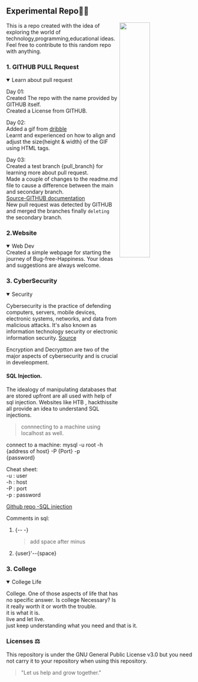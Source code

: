 <h2>Experimental Repo🧪🐛</h2>     

<img align=right width=40% height=40% src="think.gif">  

This is a repo created with the idea of exploring the world of technology,programming,educational ideas.  
Feel free to contribute to this random repo with anything.  

<!--details>
<summary>How do I dropdown?</summary>
<br>
This is how you dropdown.
</detail-->  


<h3>1. GITHUB PULL Request</h3>
<details open><summary>Learn about pull request</summary>
  
Day 01:  
Created The repo with the name provided by GITHUB itself.  
Created a License from GITHUB.    

  
Day 02:  
Added a gif from [dribble](https://dribbble.com/shots/15617302-Overthinking/attachments/7406673?mode=media)  
Learnt and experienced on how to align and adjust the size{height & width} of the GIF using HTML tags.  
<!--<img width=340 height=350 src="think.gif"-->  
  
Day 03:  
Created a test branch {pull_branch} for learning more about pull request.  
Made a couple of changes to the readme.md file to cause a difference between the main and secondary branch.  
[Source-GITHUB documentation](https://docs.github.com/en/pull-requests/collaborating-with-pull-requests/proposing-changes-to-your-work-with-pull-requests/about-pull-requests)  
New pull request was detected by GITHUB and merged the branches finally `deleting` the secondary branch.  
</details>  

<h3>2.Website</h3>  
<details open><summary>Web Dev</summary>    
Created a simple webpage for starting the journey of Bug-free-Happiness.  
Your ideas and suggestions are always welcome.    
</details>  

### 3. CyberSecurity

<details open>
  <summary>Security</summary>

Cybersecurity is the practice of defending computers, servers, mobile devices, electronic systems, networks, and data from malicious attacks. It's also known as information technology security or electronic information security.
[Source](https://docs.github.com/en/pull-requests/collaborating-with-pull-requests/proposing-changes-to-your-work-with-pull-requests/about-pull-requests)  

Encryption and Decryptton are two of the major aspects of cybersecurity and is crucial in develeopment.  

#### SQL Injection.  
The idealogy of manipulating databases that are stored upfront are all used with help of sql injection.
Websites like HTB , hackthissite all provide an idea to understand SQL injections.  

> connnecting to a machine using localhost as well.

connect to a machine:
mysql -u root -h {address of host} -P {Port} -p  
{password}  

Cheat sheet:  
-u : user  
-h : host  
-P : port  
-p : password   

[Github repo -SQL injection  ](https://github.com/swisskyrepo/PayloadsAllTheThings)  

Comments in sql:  

1. {-- -}
   > add space after minus
   
2. {user}'--{space}










</details>


### 3. College

<details open>
  <summary>College Life</summary>

College. 
One of those aspects of life that has no specific answer. Is college Necessary? Is it really worth it or worth the trouble.  
it is what it is.  
live and let live.  
just keep understanding what you need and that is it.

</details>

   
<h3>Licenses ⚖</h3>  
This repository is under the GNU General Public License v3.0 but you need not carry it to your repository when using this repository.     

>"Let us help and grow together."   
